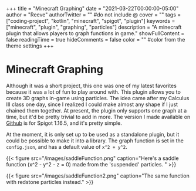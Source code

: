 +++
title = "Minecraft Graphing"
date = "2021-03-22T00:00:00-05:00"
author = "Reeve"
authorTwitter = "" #do not include @
cover = ""
tags = ["coding-project", "kotlin", "minecraft", "spigot", "plugin"]
keywords = ["minecraft", "plugin", "graphing", "particles"]
description = "A minecraft plugin that allows players to graph functions in game."
showFullContent = false
readingTime = true
hideComments = false
color = "" #color from the theme settings
+++

# Minecraft Graphing

Although it was a short project, this one was one of my latest favorites because it was a lot of fun to play around with. This plugin allows you to create 3D graphs in-game using particles. The idea came after my Calculus III class one day, since I realized I could make almost any shape if I just chained them together. At present, the plugin only supports one graph at a time, but it'd be pretty trivial to add in more.
The version I made available on [Github](https://github.com/reeve567/MinecraftGraphing) is for Spigot 1.16.5, and it's pretty simple.

At the moment, it is only set up to be used as a standalone plugin, but it could be possible to make it into a library.  The graph function is set in the `config.json`, and has a default value of `x^2 + y^2`.

{{< figure src="/images/saddleFunction.png" caption="Here's a saddle function (x^2 - y^2 - z = 0) made from the 'suspended' particles. " >}}

{{< figure src="/images/saddleFunction2.png" caption="The same function with redstone particles instead." >}}